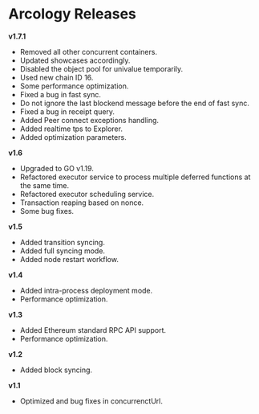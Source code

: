 # Arcology Releases

**v1.7.1**
- Removed all other concurrent containers.
- Updated showcases accordingly.
- Disabled the object pool for univalue temporarily.
- Used new chain ID 16.
- Some performance optimization.
- Fixed a bug in fast sync.
- Do not ignore the last blockend message before the end of fast sync.
- Fixed a bug in receipt query.
- Added Peer connect exceptions handling.
- Added realtime tps to Explorer.
- Added optimization parameters.

**v1.6**
- Upgraded to GO v1.19.
- Refactored executor service to process multiple deferred functions at the same time.
- Refactored executor scheduling service.
- Transaction reaping based on nonce.  
- Some bug fixes.

**v1.5**
- Added transition syncing.
- Added full syncing mode.
- Added node restart workflow.

**v1.4**
- Added intra-process deployment mode.
- Performance optimization.

**v1.3**
- Added Ethereum standard RPC API support.
- Performance optimization.

**v1.2**
- Added block syncing.

**v1.1**
- Optimized and bug fixes in concurrenctUrl.
